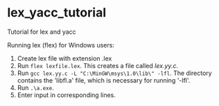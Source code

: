 # lex_yacc_tutorial
Tutorial for lex and yacc

Running lex (flex) for Windows users:
1. Create lex file with extension .lex
2. Run `flex lexfile.lex`. This creates a file called _lex.yy.c_.
3. Run `gcc lex.yy.c -L "C:\MinGW\msys\1.0\lib\" -lfl`. The directory contains the 'libfl.a' file, which is necessary for running '-lfl'.
4. Run `.\a.exe`.
5. Enter input in corresponding lines.
